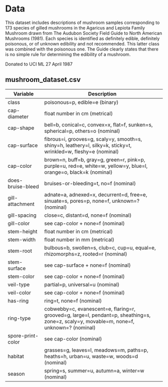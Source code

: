 # Data

This dataset includes descriptions of mushroom samples corresponding to 173 species of gilled mushrooms in the Agaricus and Lepiota Family Mushroom drawn from The Audubon Society Field Guide to North American Mushrooms (1981). Each species is identified as definitely edible, definitely poisonous, or of unknown edibility and not recommended. This latter class was combined with the poisonous one. The Guide clearly states that there is no simple rule for determining the edibility of a mushroom.

Donated to UCI ML 27 April 1987

## mushroom_dataset.csv
| Variable                | Description                                                                                   |
|-------------------------|-----------------------------------------------------------------------------------------------|
| class                   | poisonous=p, edible=e (binary)                                                                |
| cap-diameter            | float number in cm (metrical)                                                                 |
| cap-shape               | bell=b, conical=c, convex=x, flat=f, sunken=s, spherical=p, others=o (nominal)                |
| cap-surface             | fibrous=i, grooves=g, scaly=y, smooth=s, shiny=h, leathery=l, silky=k, sticky=t, wrinkled=w, fleshy=e (nominal) |
| cap-color               | brown=n, buff=b, gray=g, green=r, pink=p, purple=u, red=e, white=w, yellow=y, blue=l, orange=o, black=k (nominal) |
| does-bruise-bleed       | bruises-or-bleeding=t, no=f (nominal)                                                         |
| gill-attachment         | adnate=a, adnexed=x, decurrent=d, free=e, sinuate=s, pores=p, none=f, unknown=? (nominal)     |
| gill-spacing            | close=c, distant=d, none=f (nominal)                                                          |
| gill-color              | see cap-color + none=f (nominal)                                                              |
| stem-height             | float number in cm (metrical)                                                                 |
| stem-width              | float number in mm (metrical)                                                                 |
| stem-root               | bulbous=b, swollen=s, club=c, cup=u, equal=e, rhizomorphs=z, rooted=r (nominal)               |
| stem-surface            | see cap-surface + none=f (nominal)                                                            |
| stem-color              | see cap-color + none=f (nominal)                                                              |
| veil-type               | partial=p, universal=u (nominal)                                                              |
| veil-color              | see cap-color + none=f (nominal)                                                              |
| has-ring                | ring=t, none=f (nominal)                                                                      |
| ring-type               | cobwebby=c, evanescent=e, flaring=r, grooved=g, large=l, pendant=p, sheathing=s, zone=z, scaly=y, movable=m, none=f, unknown=? (nominal) |
| spore-print-color       | see cap-color (nominal)                                                                       |
| habitat                 | grasses=g, leaves=l, meadows=m, paths=p, heaths=h, urban=u, waste=w, woods=d (nominal)        |
| season                  | spring=s, summer=u, autumn=a, winter=w (nominal)                                              |
